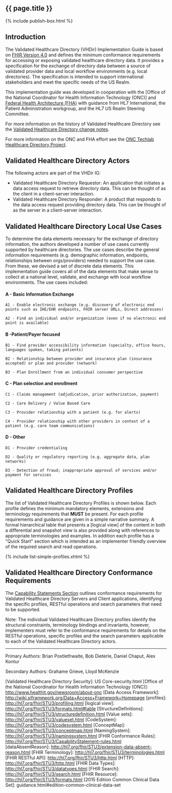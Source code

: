 
## {{ page.title }}

{% include publish-box.html %}

## Introduction

The Validated Healthcare Directory (VHDir) Implementation Guide is based on [FHIR Version 4.0](http://build.fhir.org/) and defines the minimum conformance requirements for accessing or exposing validated healthcare directory data. It provides a specification for the exchange of directory data between a source of validated provider data and local workflow environments (e.g. local directories). The specification is intended to support international stakeholders and meet the specific needs of the US Realm.  

This implementation guide was developed in cooperation with the [Office of the National Coordinator for Health Information Technology (ONC)] and [Federal Health Architecture (FHA)](https://www.healthit.gov/policy-researchers-implementers/federal-health-architecture-fha) with  guidance from HL7 International, the Patient Administration workgroup, and the HL7 US Realm Steering Committee. 

For more information on the history of Validated Healthcare Directory see the [Validated Healthcare Directory change notes](vhdir-change-notes.html).  

For more information on the ONC and FHA effort see the [ONC Techlab Healthcare Directory Project](https://oncprojectracking.healthit.gov/wiki/display/TechLabSC/Healthcare+Directory).


## Validated Healthcare Directory Actors

The following actors are part of the VHDir IG:

* Validated Healthcare Directory Requestor: An application that initiates a data access request to retrieve directory data. This can be thought of as the client in a client-server interaction.
* Validated Healthcare Directory Responder: A product that responds to the data access request providing directory data. This can be thought of as the server in a client-server interaction.
 
## Validated Healthcare Directory Local Use Cases 

To determine the data elements necessary for the exchange of directory information, the authors developed a number of use cases currently supported by healthcare directories. The use cases describe the general information requirements (e.g. demographic information, endpoints, relationships between orgs/providers) needed to support the use case. From these, we devised a set of discrete data elements. This implementation guide covers all of the data elements that make sense to collect at a national level, validate, and exchange with local workflow environments. The use cases included:  

#### A - Basic Information Exchange

    A1 - Enable electronic exchange (e.g. discovery of electronic end points such as IHE/EHR endpoints, FHIR server URLs, Direct addresses)

    A2 - Find an individual and/or organization (even if no electronic end point is available)

#### B -Patient/Payer focused

    B1 - Find provider accessibility information (specialty, office hours, languages spoken, taking patients)

    B2 - Relationship between provider and insurance plan (insurance accepted) or plan and provider (network)

    B3 - Plan Enrollment from an individual consumer perspective 

#### C - Plan selection and enrollment

    C1 - Claims management (adjudication, prior authorization, payment)

    C2 - Care Delivery / Value Based Care 

    C3 - Provider relationship with a patient (e.g. for alerts)

    C4 - Provider relationship with other providers in context of a patient (e.g. care team communications)

#### D - Other

    D1 - Provider credentialing

    D2 - Quality or regulatory reporting (e.g. aggregate data, plan networks)

    D3 - Detection of fraud; inappropriate approval of services and/or payment for services

## Validated Healthcare Directory Profiles

The list of Validated Healthcare Directory Profiles is shown below.  Each profile defines the minimum mandatory elements, extensions and terminology requirements that **MUST** be present. For each profile requirements and guidance are given in a simple narrative summary. A formal hierarchical table that presents a [logical view] of the content in both a differential and snapshot view is also provided along with references to appropriate terminologies and examples.  In addition each profile has a "Quick Start" section which is intended as an implementer friendly overview of the required search and read operations.

{% include list-simple-profiles.xhtml %}


## Validated Healthcare Directory Conformance Requirements

The [Capability Statements Section](capstmnts.html) outlines conformance requirements for Validated Healthcare Directory Servers and Client applications, identifying the specific profiles, RESTful operations and search parameters that need to be supported. 

Note: The individual Validated Healthcare Directory profiles identify the structural constraints, terminology bindings and invariants, however, implementers must refer to the conformance requirements for details on the RESTful operations, specific profiles and the search parameters applicable to each of the Validated Healthcare Directory actors.

----

Primary Authors: Brian Postlethwaite, Bob Dieterle, Daniel Chaput, Alex Kontur

Secondary Authors: Grahame Grieve, Lloyd McKenzie

[Argonaut]: http://argonautwiki.hl7.org/index.php?title=Main_Page
[Validated Healthcare Directory Security]: US Core-security.html
[Office of the National Coordinator for Health Information Technology (ONC)]: http://www.healthit.gov/newsroom/about-onc
[Data Access Framework]: http://wiki.siframework.org/Data+Access+Framework+Homepage
[profiles]: http://hl7.org/fhir/STU3/profiling.html
[logical view]: http://hl7.org/fhir/STU3/formats.html#table
[StructureDefinitions]: http://hl7.org/fhir/STU3/structuredefinition.html
[Value sets]: http://hl7.org/fhir/STU3/valueset.html
[CodeSystem]: http://hl7.org/fhir/STU3/codesystem.html
[ConceptMap]: http://hl7.org/fhir/STU3/conceptmap.html
[NamingSystem]: http://hl7.org/fhir/STU3/namingsystem.html
[FHIR Conformance Rules]: http://hl7.org/fhir/STU3/CapabilityStatement-rules.html
[dataAbsentReason]: http://hl7.org/fhir/STU3/extension-data-absent-reason.html
[FHIR Terminology]: http://hl7.org/fhir/STU3/terminologies.html
[FHIR RESTful API]: http://hl7.org/fhir/STU3/http.html
[HTTP]: http://hl7.org/fhir/STU3/http.html
[FHIR Data Types]: http://hl7.org/fhir/STU3/datatypes.html
[FHIR Search]: http://hl7.org/fhir/STU3/search.html
[FHIR Resource]: http://hl7.org/fhir/STU3/formats.html
[2015 Edition Common Clinical Data Set]: guidance.html#edition-common-clinical-data-set
